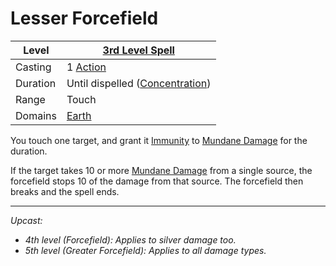# Lesser Forcefield

| Level    | [3rd Level Spell](3rd%20Level%20Spells.md)                            |
| -------- | --------------------------------------------------------------------- |
| Casting  | 1 [Action](../../../../Game%20Procedures/Core%20Procedures/Action.md) |
| Duration | Until dispelled ([Concentration](../../Concentration.md))             |
| Range    | Touch                                                                 |
| Domains  | [Earth](../../Spell%20Domains/Earth.md)                               |

You touch one target, and grant it [Immunity](../../../../Game%20Procedures/Conditions/Immune.md) to [Mundane Damage](../../../../Game%20Procedures/Combat/Damage%20Types/Mundane%20Damage.md) for the duration.

If the target takes 10 or more [Mundane Damage](../../../../Game%20Procedures/Combat/Damage%20Types/Mundane%20Damage.md) from a single source, the forcefield stops 10 of the damage from that source. The forcefield then breaks and the spell ends.

---
*Upcast:*
- *4th level (Forcefield): Applies to silver damage too.*
- *5th level (Greater Forcefield): Applies to all damage types.*
